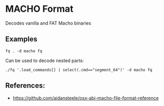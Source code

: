 # MACHO Format

Decodes vanilla and FAT Macho binaries

## Examples

```
fq . -d macho fq
```

Can be used to decode nested parts:

```
./fq '.load_commands[] | select(.cmd=="segment_64")' -d macho fq
```

## References:
- https://github.com/aidansteele/osx-abi-macho-file-format-reference
